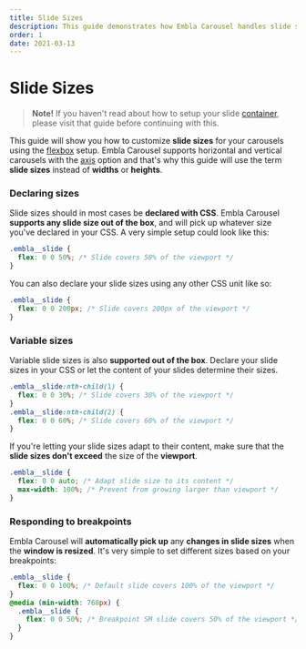 ```yaml
---
title: Slide Sizes
description: This guide demonstrates how Embla Carousel handles slide sizes and how to customize them.
order: 1
date: 2021-03-13
---
```


# Slide Sizes

> **Note!** If you haven't read about how to setup your slide [container](/guides/slide-container/), please visit that guide before continuing with this.

This guide will show you how to customize **slide sizes** for your carousels using the [flexbox](/guides/slide-container/#using-flexbox) setup. Embla Carousel supports horizontal and vertical carousels with the [axis](/api/options/#axis) option and that's why this guide will use the term **slide sizes** instead of **widths** or **heights**.

### Declaring sizes

Slide sizes should in most cases be **declared with CSS**. Embla Carousel **supports any slide size out of the box**, and will pick up whatever size you've declared in your CSS. A very simple setup could look like this:

```css
.embla__slide {
  flex: 0 0 50%; /* Slide covers 50% of the viewport */
}
```

You can also declare your slide sizes using any other CSS unit like so:

```css
.embla__slide {
  flex: 0 0 200px; /* Slide covers 200px of the viewport */
}
```

### Variable sizes

Variable slide sizes is also **supported out of the box**. Declare your slide sizes in your CSS or let the content of your slides determine their sizes.

```css
.embla__slide:nth-child(1) {
  flex: 0 0 30%; /* Slide covers 30% of the viewport */
}
.embla__slide:nth-child(2) {
  flex: 0 0 60%; /* Slide covers 60% of the viewport */
}
```

If you're letting your slide sizes adapt to their content, make sure that the **slide sizes don't exceed** the size of the **viewport**.

```css
.embla__slide {
  flex: 0 0 auto; /* Adapt slide size to its content */
  max-width: 100%; /* Prevent from growing larger than viewport */
}
```

### Responding to breakpoints

Embla Carousel will **automatically pick up** any **changes in slide sizes** when the **window is resized**. It's very simple to set different sizes based on your breakpoints:

```css
.embla__slide {
  flex: 0 0 100%; /* Default slide covers 100% of the viewport */
}
@media (min-width: 768px) {
  .embla__slide {
    flex: 0 0 50%; /* Breakpoint SM slide covers 50% of the viewport */
  }
}
```
